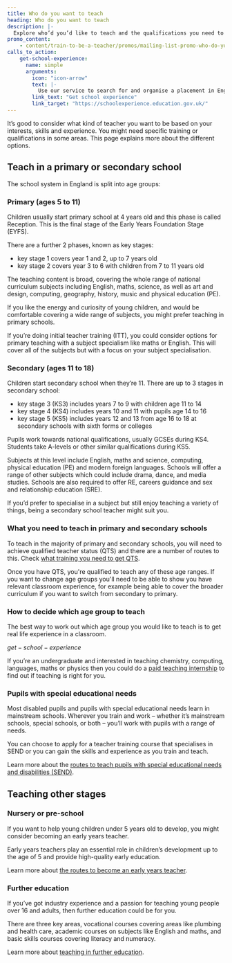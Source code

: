 ```yaml
---
title: Who do you want to teach
heading: Who do you want to teach
description: |-
  Explore who’d you’d like to teach and the qualifications you need to work with early years, further education, and pupils with special educational needs.
promo_content:
    - content/train-to-be-a-teacher/promos/mailing-list-promo-who-do-you-want-to-teach
calls_to_action:
    get-school-experience:
      name: simple
      arguments:
        icon: "icon-arrow"
        text: |-
          Use our service to search for and organise a placement in England.
        link_text: "Get school experience"
        link_target: "https://schoolexperience.education.gov.uk/"
---
```


It’s good to consider what kind of teacher you want to be based on your interests, skills and experience. You might need specific training or qualifications in some areas. This page explains more about the different options.

## Teach in a primary or secondary school

The school system in England is split into age groups:

### Primary (ages 5 to 11)
Children usually start primary school at 4 years old and this phase is called Reception. This is the final stage of the Early Years Foundation Stage (EYFS).

There are a further 2 phases, known as key stages: 

* key stage 1 covers year 1 and 2, up to 7 years old
* key stage 2 covers year 3 to 6 with children from 7 to 11 years old

The teaching content is broad, covering the whole range of national curriculum subjects including English, maths, science, as well as art and design, computing, geography, history, music and physical education (PE).

If you like the energy and curiosity of young children, and would be comfortable covering a wide range of subjects, you might prefer teaching in primary schools. 

If you’re doing initial teacher training (ITT), you could consider options for primary teaching with a subject specialism like maths or English. This will cover all of the subjects but with a focus on your subject specialisation.

### Secondary (ages 11 to 18)
Children start secondary school when they’re 11. There are up to 3 stages in secondary school: 

* key stage 3 (KS3) includes years 7 to 9 with children age 11 to 14  
* key stage 4 (KS4) includes years 10 and 11 with pupils age 14 to 16
* key stage 5 (KS5) includes years 12 and 13 from age 16 to 18 at secondary schools with sixth forms or colleges

Pupils work towards national qualifications, usually GCSEs during KS4. Students take A-levels or other similar qualifications during KS5. 

Subjects at this level include English, maths and science, computing, physical education (PE) and modern foreign languages. Schools will offer a range of other subjects which could include drama, dance, and media studies. Schools are also required to offer RE, careers guidance and sex and relationship education (SRE).

If you’d prefer to specialise in a subject but still enjoy teaching a variety of things, being a secondary school teacher might suit you.

### What you need to teach in primary and secondary schools

To teach in the majority of primary and secondary schools, you will need to achieve qualified teacher status (QTS) and there are a number of routes to this. Check [what training you need to get QTS](/train-to-be-a-teacher).

Once you have QTS, you're qualified to teach any of these age ranges. If you want to change age groups you'll need to be able to show you have relevant classroom experience, for example being able to cover the broader curriculum if you want to switch from secondary to primary.

### How to decide which age group to teach

The best way to work out which age group you would like to teach is to get real life experience in a classroom. 

$get-school-experience$

If you’re an undergraduate and interested in teaching chemistry, computing, languages, maths or physics then you could do a [paid teaching internship](/teaching-internship-providers) to find out if teaching is right for you.

### Pupils with special educational needs
Most disabled pupils and pupils with special educational needs learn in mainstream schools. Wherever you train and work – whether it’s mainstream schools, special schools, or both – you’ll work with pupils with a range of needs.

You can choose to apply for a teacher training course that specialises in SEND or you can gain the skills and experience as you train and teach.

Learn more about the [routes to teach pupils with special educational needs and disabilities (SEND)](/teach-disabled-pupils-and-pupils-with-special-educational-needs).

## Teaching other stages

### Nursery or pre-school
If you want to help young children under 5 years old to develop, you might consider becoming an early years teacher.

Early years teachers play an essential role in children’s development up to the age of 5 and provide high-quality early education.

Learn more about [the routes to become an early years teacher](/early-years-teaching-training).

### Further education
If you’ve got industry experience and a passion for teaching young people over 16 and adults, then further education could be for you. 

There are three key areas, vocational courses covering areas like plumbing and health care, academic courses on subjects like English and maths, and basic skills courses covering literacy and numeracy. 

Learn more about [teaching in further education](/become-a-further-education-teacher).